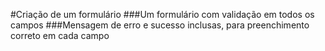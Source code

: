 #Criação de um formulário 
###Um formulário com validação em todos os campos
###Mensagem de erro e sucesso inclusas, para preenchimento correto em cada campo